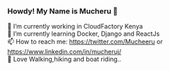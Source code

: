 ### Howdy! My Name is Mucheru 👋


🔭 I’m currently working in CloudFactory Kenya <br>
🌱 I’m currently learning Docker, Django and ReactJs <br>
📫 How to reach me: https://twitter.com/Mucheeru or https://www.linkedin.com/in/mucheruj/ <br>
👯 Love Walking,hiking and boat riding..
<!--
**Muchezz/Muchezz** is a ✨ _special_ ✨ repository because its `README.md` (this file) appears on your GitHub profile.

Here are some ideas to get you started:

- 🔭 I’m currently working on #BuildforSDG Challenge, a project by Andela and Facebook
- 🌱 I’m currently learning Docker and Django
- 👯 I’m looking to collaborate on ...
- 🤔 I’m looking for help with ...
- 💬 Ask me about ...
- 📫 How to reach me: https://twitter.com/Mucheeru or https://www.linkedin.com/in/mucheruj/
- 😄 Pronouns: ...
- ⚡ Fun fact: ...
-->
